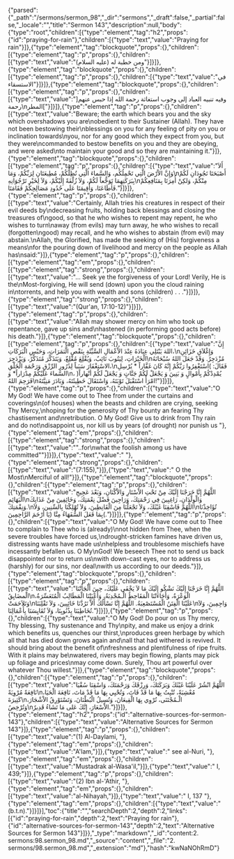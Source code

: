 {"parsed":{"_path":"/sermons/sermon_98","_dir":"sermons","_draft":false,"_partial":false,"_locale":"","title":"Sermon 143","description":null,"body":{"type":"root","children":[{"type":"element","tag":"h2","props":{"id":"praying-for-rain"},"children":[{"type":"text","value":"Praying for rain"}]},{"type":"element","tag":"blockquote","props":{},"children":[{"type":"element","tag":"p","props":{},"children":[{"type":"text","value":"ومن خطبة له (عليه السلام)"}]}]},{"type":"element","tag":"blockquote","props":{},"children":[{"type":"element","tag":"p","props":{},"children":[{"type":"text","value":"في الاستسقاء"}]}]},{"type":"element","tag":"blockquote","props":{},"children":[{"type":"element","tag":"p","props":{},"children":[{"type":"text","value":"]وفيه تنبيه العباد إلى وجوب استغاثة رحمة الله إذا حبس عنهم رحمة\nالمطر["}]}]},{"type":"element","tag":"p","props":{},"children":[{"type":"text","value":"Beware; the earth which bears you and the sky which overshadows you are\nobedient to their Sustainer (Allah). They have not been bestowing their\nblessings on you for any feeling of pity on you or inclination towards\nyou, nor for any good which they expect from you, but they were\ncommanded to bestow benefits on you and they are obeying, and were asked\nto maintain your good and so they are maintaining it."}]},{"type":"element","tag":"blockquote","props":{},"children":[{"type":"element","tag":"p","props":{},"children":[{"type":"text","value":"أَلاَ وَإِنَّ الاْرْضَ الَّتِي تَحْمِلُكُم، وَالسَّماءَ الَّتِي تُظِلُّكُمْ، مُطِيعَتَانِ لِرَبِّكُمْ، وَمَا\nأَصْبَحَتَا تَجُودَانِ لَكُمْ بِبَرَكَتِهِمَا تَوَجُّعاً لَكُمْ، وَلاَ زُلْفَةً إِلَيْكُمْ، وَلاَ لِخَيْر تَرْجُوَانِهِ\nمِنْكُمْ، وَلكِنْ أُمِرَتَا بِمَنَافِعِكُمْ فَأَطَاعَتَا، وَأُقِيمَتَا عَلَى حُدُودِ مَصَالِحِكُمْ فَقَامَتَا."}]}]},{"type":"element","tag":"p","props":{},"children":[{"type":"text","value":"Certainly, Allah tries his creatures in respect of their evil deeds by\ndecreasing fruits, holding back blessings and closing the treasures of\ngood, so that he who wishes to repent may repent, he who wishes to turn\naway (from evils) may turn away, he who wishes to recall (forgotten\ngood) may recall, and he who wishes to abstain (from evil) may abstain.\nAllah, the Glorified, has made the seeking of (His) forgiveness a means\nfor the pouring down of livelihood and mercy on the people as Allah has\nsaid:"}]},{"type":"element","tag":"p","props":{},"children":[{"type":"element","tag":"em","props":{},"children":[{"type":"element","tag":"strong","props":{},"children":[{"type":"text","value":"... Seek ye the forgiveness of your Lord! Verily, He is the\nMost-forgiving, He will send (down) upon you the cloud raining in\ntorrents, and help you with wealth and sons (children) . . ."}]}]},{"type":"element","tag":"strong","props":{},"children":[{"type":"text","value":"(Qur'an, 17:10-12)"}]}]},{"type":"element","tag":"p","props":{},"children":[{"type":"text","value":"Allah may shower mercy on him who took up repentance, gave up sins and\nhastened (in performing good acts before) his death."}]},{"type":"element","tag":"blockquote","props":{},"children":[{"type":"element","tag":"p","props":{},"children":[{"type":"text","value":"إِنَّ اللهَ يَبْتَلِي عِبَادَهُ عِنْدَ الاْعْمَالِ السَّيِّئَةِ بِنَقْصِ الَّثمَرَاتِ، وَحَبْسِ الْبَرَكَاتِ،\nوَإِغْلاَقِ خَزَائِنِ الْخَيْرَاتِ، لِيَتُوبَ تَائِبٌ، وَيُقْلِعَ مُقْلِعٌ، وَيَتَذَكَّرَ مُتَذَكِّرٌ، وَيَزْدَجِرَ\nمُزْدَجِرٌ. وَقَدْ جَعَلَ اللهُ سُبْحَانَهُ الاسْتِغْفَارَ سَبَباً لِدُرُورِ الرِّزْقِ وَرَحْمَةِ الْخَلْقِ،\nفَقَالَ: )اسْتَغْفِرُوا رَبَّكُمْ إِنَّهُ كَانَ غَفَّاراً * يُرْسِلِ السَّماءَ عَلَيْكُمْ مِدْرَاراً* وَ\nيُمْدِدْكُمْ بِأمْوالٍ وَ بَنِينَ وَ يَجْعَلْ لَكُمْ جَنَّاتٍ وَ يَجْعَلْ لَكُمْ أنْهاراً( ، فَرَحِمَ اللهُ\nامْرَأً اسْتَقْبَلَ تَوْبَتَهُ، وَاسْتَقَالَ خَطِيئَتَهُ، وَبَادَرَ مَنِيَّتَهُ!"}]}]},{"type":"element","tag":"p","props":{},"children":[{"type":"text","value":"O My God! We have come out to Thee from under the curtains and coverings\n(of houses) when the beasts and children are crying, seeking Thy Mercy,\nhoping for the generosity of Thy bounty an fearing Thy chastisement and\nretribution. O My God! Give us to drink from Thy rain and do not\ndisappoint us, nor kill us by years (of drought) nor punish us "},{"type":"element","tag":"em","props":{},"children":[{"type":"element","tag":"strong","props":{},"children":[{"type":"text","value":"\"..for\nwhat the foolish among us have committed\""}]}]},{"type":"text","value":" "},{"type":"element","tag":"strong","props":{},"children":[{"type":"text","value":"(7:155),"}]},{"type":"text","value":" O the Most\nMerciful of all!"}]},{"type":"element","tag":"blockquote","props":{},"children":[{"type":"element","tag":"p","props":{},"children":[{"type":"text","value":"اللَّهُمَّ إِنَّا خَرَجْنَا إِلَيْكَ مِنْ تَحْتِ الاْسْتَارِ وَالاْكْنَانِ، وَبَعْدَ عَجِيجِ الْبَهَائِمِ\nوَالْوِلْدَانِ، رَاغِبِينَ فِي رَحْمَتِكَ، وَرَاجِينَ فَضْلَ نِعْمَتِكَ، وَخَائِفِينَ مِنْ عَذَابِكَ وَنِقْمَتِكَ.\nاللَّهُمَّ فَاسْقِنَا غَيْثَكَ، وَلاَ تَجْعَلْنَا مِنَ الْقَانِطِينَ، وَلاَ تُهْلِكْنَا بِالسِّنِين، وَلاَ\nتُؤَاخِذْنَا )بِمَا فَعَلَ السُّفَهَاءُ مِنَّا (يَا أَرْحَمَ الرَّاحِمِينَ."}]}]},{"type":"element","tag":"p","props":{},"children":[{"type":"text","value":"O My God! We have come out to Thee to complain to Thee who is (already)\nnot hidden from Thee, when the severe troubles have forced us,\ndrought-stricken famines have driven us, distressing wants have made us\nhelpless and troublesome mischiefs have incessantly befallen us. O My\nGod! We beseech Thee not to send us back disappointed nor to return us\nwith down-cast eyes, nor to address us (harshly) for our sins, nor deal\nwith us according to our deeds."}]},{"type":"element","tag":"blockquote","props":{},"children":[{"type":"element","tag":"p","props":{},"children":[{"type":"text","value":"اللَّهُمَّ إِنَّا خَرَجْنَا إِلَيْكَ نَشْكُو إِلَيْكَ مَا لاَ يَخْفَى عَلَيْكَ، حِينَ أَلْجَأَتْنَا الْمضَايِقُ\nالْوَعْرَةُ، وَأَجَاءَتْنَا الْمَقَاحِطُ الْـمُجْدِبَةُ، وَأَعْيَتْنَا الْمَطَالِبُ الْمُتَعَسِّرَةُ، وَتَلاَحَمَتْ\nعَلَيْنَا الْفِتَنُ الْمُسْتَصْعِبَةُ. اللَّهُمَّ إِنَّا نَسْأَلُكَ أَلاَّ تَرُدَّنَا خَائِبِينَ، وَلاَ تَقْلِبَنَا\nوَاجِمِينَ، وَلاَ تُخَاطِبَنَا بِذُنُوبِنَا، وَلاَ تُقَايِسَنَا بِأَعْمَالِنَا."}]}]},{"type":"element","tag":"p","props":{},"children":[{"type":"text","value":"O My God! Do pour on us Thy mercy, Thy blessing, Thy sustenance and Thy\npity, and make us enjoy a drink which benefits us, quenches our thirst,\nproduces green herbage by which all that has died down grows again and\nall that had withered is revived. It should bring about the benefit of\nfreshness and plentifulness of ripe fruits. With it plains may be\nwatered, rivers may begin flowing, plants may pick up foliage and prices\nmay come down. Surely, Thou art powerful over whatever Thou willest."}]},{"type":"element","tag":"blockquote","props":{},"children":[{"type":"element","tag":"p","props":{},"children":[{"type":"text","value":"اللَّهُمَّ انْشُرْ عَلَيْنَا غَيْثَكَ وَبَرَكَتَكَ، وَرِزْقَكَ وَرَحْمَتَكَ، وَاسْقِنَا سُقْيَا نَافِعَةً مُرْوِيَةً\nمُعْشِبَةً، تُنْبِتُ بِهَا مَا قَدْ فَاتَ، وَتُحْيِي بِهَا مَا قَدْ مَاتَ، نَافِعَةَ الْحَيَا، كَثِيرَةَ\nالْـمُجْتَنَى، تُرْوِي بِهَا الْقِيعَانَ، وَتُسِيلُ الْبُطْنَانَ، وَتَسْتَوْرِقُ الاْشْجَارَ، وَتُرْخِصُ\nالاْسْعَارَ، إِنَّكَ عَلى مَا تَشَاءُ قَدِيرٌ."}]}]},{"type":"element","tag":"h2","props":{"id":"alternative-sources-for-sermon-143"},"children":[{"type":"text","value":"Alternative Sources for Sermon 143"}]},{"type":"element","tag":"p","props":{},"children":[{"type":"text","value":"(1) Al-Daylami, "},{"type":"element","tag":"em","props":{},"children":[{"type":"text","value":"A'lam,"}]},{"type":"text","value":" see al-Nuri, "},{"type":"element","tag":"em","props":{},"children":[{"type":"text","value":"Mustadrak al-Wasa'il,"}]},{"type":"text","value":" I, 439;"}]},{"type":"element","tag":"p","props":{},"children":[{"type":"text","value":"(2) Ibn al-'Athir, "},{"type":"element","tag":"em","props":{},"children":[{"type":"text","value":"al-Nihayah,"}]},{"type":"text","value":" I, 137 "},{"type":"element","tag":"em","props":{},"children":[{"type":"text","value":"(b.t.n)."}]}]}],"toc":{"title":"","searchDepth":2,"depth":2,"links":[{"id":"praying-for-rain","depth":2,"text":"Praying for rain"},{"id":"alternative-sources-for-sermon-143","depth":2,"text":"Alternative Sources for Sermon 143"}]}},"_type":"markdown","_id":"content:2. sermons:98.sermon_98.md","_source":"content","_file":"2. sermons/98.sermon_98.md","_extension":"md"},"hash":"kwNaNOhRmD"}